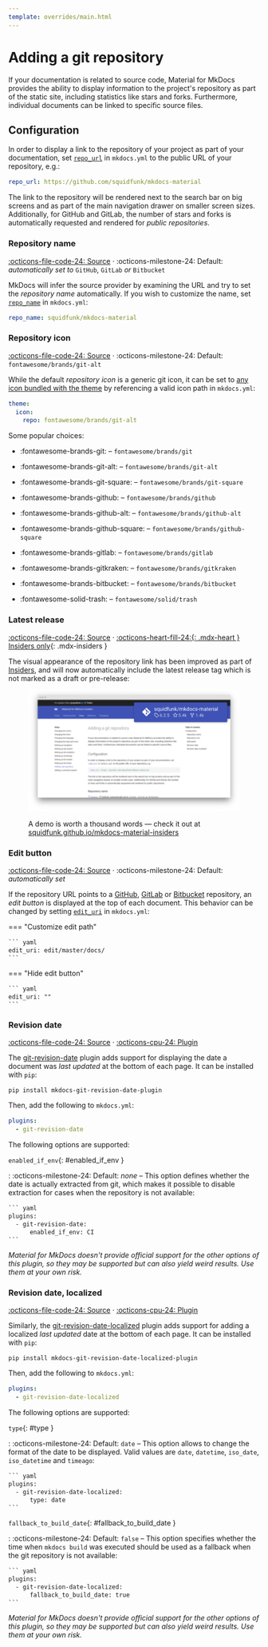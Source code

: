 ```yaml
---
template: overrides/main.html
---
```


# Adding a git repository

If your documentation is related to source code, Material for MkDocs provides
the ability to display information to the project's repository as part of the
static site, including statistics like stars and forks. Furthermore, individual
documents can be linked to specific source files.

## Configuration

In order to display a link to the repository of your project as part of your
documentation, set [`repo_url`][1] in `mkdocs.yml` to the public URL of your
repository, e.g.:

``` yaml
repo_url: https://github.com/squidfunk/mkdocs-material
```

The link to the repository will be rendered next to the search bar on big
screens and as part of the main navigation drawer on smaller screen sizes.
Additionally, for GitHub and GitLab, the number of stars and forks is
automatically requested and rendered for _public repositories_.

  [1]: https://www.mkdocs.org/user-guide/configuration/#repo_url

### Repository name

[:octicons-file-code-24: Source][2] · :octicons-milestone-24: Default:
_automatically set to_ `GitHub`, `GitLab` _or_ `Bitbucket`

MkDocs will infer the source provider by examining the URL and try to set the
_repository name_ automatically. If you wish to customize the name, set
[`repo_name`][3] in `mkdocs.yml`:

``` yaml
repo_name: squidfunk/mkdocs-material
```

  [2]: https://github.com/squidfunk/mkdocs-material/blob/master/src/partials/source.html
  [3]: https://www.mkdocs.org/user-guide/configuration/#repo_name

### Repository icon

[:octicons-file-code-24: Source][2] · :octicons-milestone-24: Default:
`fontawesome/brands/git-alt`

While the default _repository icon_ is a generic git icon, it can be set to
[any icon bundled with the theme][4] by referencing a valid icon path in
`mkdocs.yml`:

``` yaml
theme:
  icon:
    repo: fontawesome/brands/git-alt
```

Some popular choices:

- :fontawesome-brands-git: – `fontawesome/brands/git`
- :fontawesome-brands-git-alt: – `fontawesome/brands/git-alt`
- :fontawesome-brands-git-square: – `fontawesome/brands/git-square`
- :fontawesome-brands-github: – `fontawesome/brands/github`
- :fontawesome-brands-github-alt: – `fontawesome/brands/github-alt`
- :fontawesome-brands-github-square: – `fontawesome/brands/github-square`
- :fontawesome-brands-gitlab: – `fontawesome/brands/gitlab`
- :fontawesome-brands-gitkraken: – `fontawesome/brands/gitkraken`
- :fontawesome-brands-bitbucket: – `fontawesome/brands/bitbucket`
- :fontawesome-solid-trash: – `fontawesome/solid/trash`

  [4]: https://github.com/squidfunk/mkdocs-material/tree/master/material/.icons

### Latest release

[:octicons-file-code-24: Source][5] ·
[:octicons-heart-fill-24:{: .mdx-heart } Insiders only][5]{: .mdx-insiders }

The visual appearance of the repository link has been improved as part of
[Insiders][5], and will now automatically include the latest release tag which
is not marked as a draft or pre-release:

<figure markdown="1">

[![Search suggestions][6]][6]

  <figcaption markdown="1">

A demo is worth a thousand words — check it out at
[squidfunk.github.io/mkdocs-material-insiders][7]

  </figcaption>
</figure>

  [5]: ../insiders.md
  [6]: ../assets/screenshots/repository.png
  [7]: https://squidfunk.github.io/mkdocs-material-insiders/setup/adding-a-git-repository/

### Edit button

[:octicons-file-code-24: Source][8] · :octicons-milestone-24: Default:
_automatically set_

If the repository URL points to a [GitHub][9], [GitLab][10] or [Bitbucket][11]
repository, an _edit button_ is displayed at the top of each document. This
behavior can be changed by setting [`edit_uri`][12] in `mkdocs.yml`:

=== "Customize edit path"

    ``` yaml
    edit_uri: edit/master/docs/
    ```

=== "Hide edit button"

    ``` yaml
    edit_uri: ""
    ```

  [8]: https://github.com/squidfunk/mkdocs-material/blob/master/src/base.html
  [9]: https://github.com/
  [10]: https://about.gitlab.com/
  [11]: https://bitbucket.org/
  [12]: https://www.mkdocs.org/user-guide/configuration/#edit_uri

### Revision date

[:octicons-file-code-24: Source][13] ·
[:octicons-cpu-24: Plugin][14]

The [git-revision-date][13] plugin adds support for displaying the date a
document was _last updated_ at the bottom of each page. It can be installed
with `pip`:

```
pip install mkdocs-git-revision-date-plugin
```

Then, add the following to `mkdocs.yml`:

``` yaml
plugins:
  - git-revision-date
```

The following options are supported:

`enabled_if_env`{: #enabled_if_env }

:   :octicons-milestone-24: Default: _none_ – This option defines whether the
    date is actually extracted from git, which makes it possible to disable
    extraction for cases when the repository is not available:

    ``` yaml
    plugins:
      - git-revision-date:
          enabled_if_env: CI
    ```

_Material for MkDocs doesn't provide official support for the other options of
this plugin, so they may be supported but can also yield weird results. Use
them at your own risk._

  [13]: https://github.com/squidfunk/mkdocs-material/blob/master/src/partials/source-date.html
  [14]: https://github.com/zhaoterryy/mkdocs-git-revision-date-plugin

### Revision date, localized

[:octicons-file-code-24: Source][13] ·
[:octicons-cpu-24: Plugin][15]

Similarly, the [git-revision-date-localized][15] plugin adds support for adding
a localized _last updated_ date at the bottom of each page. It can be installed
with `pip`:

```
pip install mkdocs-git-revision-date-localized-plugin
```

Then, add the following to `mkdocs.yml`:

``` yaml
plugins:
  - git-revision-date-localized
```

The following options are supported:

`type`{: #type }

:   :octicons-milestone-24: Default: `date` – This option allows to change the
    format of the date to be displayed. Valid values are `date`, `datetime`,
    `iso_date`, `iso_datetime` and `timeago`:

    ``` yaml
    plugins:
      - git-revision-date-localized:
          type: date
    ```

`fallback_to_build_date`{: #fallback_to_build_date }

:   :octicons-milestone-24: Default: `false` – This option specifies whether
    the time when `mkdocs build` was executed should be used as a fallback when
    the git repository is not available:

    ``` yaml
    plugins:
      - git-revision-date-localized:
          fallback_to_build_date: true
    ```

_Material for MkDocs doesn't provide official support for the other options of
this plugin, so they may be supported but can also yield weird results. Use
them at your own risk._

  [15]: https://github.com/timvink/mkdocs-git-revision-date-localized-plugin
